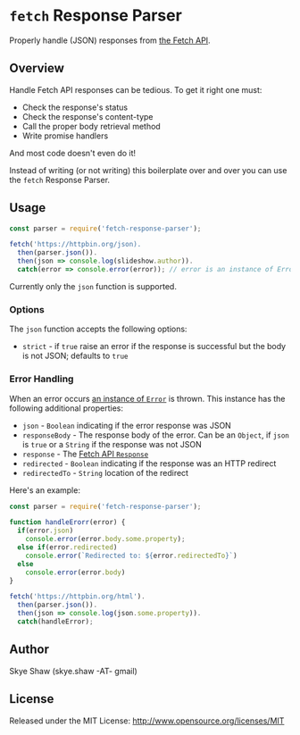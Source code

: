 # `fetch` Response Parser

Properly handle (JSON) responses from [the Fetch API](https://developer.mozilla.org/en-US/docs/Web/API/Fetch_API).

## Overview

Handle Fetch API responses can be tedious. To get it right one must:

- Check the response's status
- Check the response's content-type
- Call the proper body retrieval method
- Write promise handlers

And most code doesn't even do it!

Instead of writing (or not writing) this boilerplate over and over you can  use the `fetch` Response Parser.

## Usage

```js
const parser = require('fetch-response-parser');

fetch('https://httpbin.org/json).
  then(parser.json()).
  then(json => console.log(slideshow.author)).
  catch(error => console.error(error)); // error is an instance of Error
```

Currently only the `json` function is supported.

### Options

The `json` function accepts the following options:

- `strict` - if `true` raise an error if the response is successful but the body is not JSON; defaults to `true`

### Error Handling

When an error occurs [an instance of `Error`](https://developer.mozilla.org/en-US/docs/Web/JavaScript/Reference/Global_Objects/Error)
is thrown. This instance has the following additional properties:

- `json` - `Boolean` indicating if the error response was JSON
- `responseBody` - The response body of the error. Can be an `Object`, if `json` is `true` or a `String` if the response was not JSON
- `response` - The [Fetch API `Response`](https://developer.mozilla.org/en-US/docs/Web/API/Response)
- `redirected` - `Boolean` indicating if the response was an HTTP redirect
- `redirectedTo` - `String` location of the redirect

Here's an example:

```js
const parser = require('fetch-response-parser');

function handleErorr(error) {
  if(error.json)
    console.error(error.body.some.property);
  else if(error.redirected)
    console.error(`Redirected to: ${error.redirectedTo}`)
  else
    console.error(error.body)
}

fetch('https://httpbin.org/html').
  then(parser.json()).
  then(json => console.log(json.some.property)).
  catch(handleError);
```

## Author

Skye Shaw (skye.shaw -AT- gmail)

## License

Released under the MIT License: http://www.opensource.org/licenses/MIT
